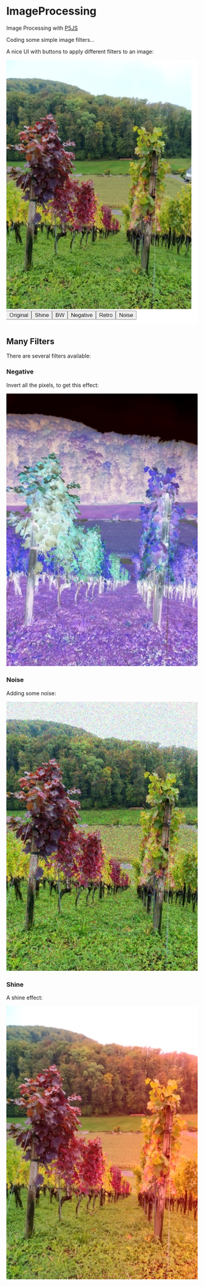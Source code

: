 # ImageProcessing

Image Processing with [P5JS](https://p5js.org/)

Coding some simple image filters...

A nice UI with buttons to apply different filters to an image:

![User Interface](https://raw.githubusercontent.com/johnnyawesome/ImageProcessing/main/ImageProcessing/DemoImages/UI.jpg)

## Many Filters

There are several filters available:

### Negative

Invert all the pixels, to get this effect:

![Negative](https://raw.githubusercontent.com/johnnyawesome/ImageProcessing/main/ImageProcessing/DemoImages/Negative.jpg)

### Noise

Adding some noise:

![Noise](https://raw.githubusercontent.com/johnnyawesome/ImageProcessing/main/ImageProcessing/DemoImages/Noise.jpg)

### Shine

A shine effect:

![Shine](https://raw.githubusercontent.com/johnnyawesome/ImageProcessing/main/ImageProcessing/DemoImages/Shine.jpg)

